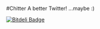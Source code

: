 #Chitter
A better Twitter!
...maybe :)

[![Bitdeli Badge](https://d2weczhvl823v0.cloudfront.net/AlanGabbianelli/chitter-2/trend.png)](https://bitdeli.com/free "Bitdeli Badge")

